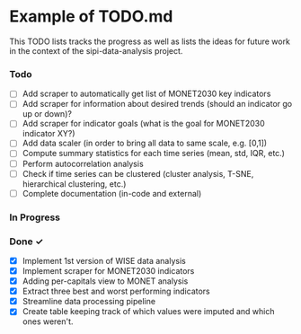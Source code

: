 # Example of TODO.md

This TODO lists tracks the progress as well as lists the
ideas for future work in the context of the sipi-data-analysis
project.


### Todo

- [ ] Add scraper to automatically get list of MONET2030 key indicators
- [ ] Add scraper for information about desired trends (should an indicator go up or down)?
- [ ] Add scraper for indicator goals (what is the goal for MONET2030 indicator XY?)
- [ ] Add data scaler (in order to bring all data to same scale, e.g. [0,1])  
- [ ] Compute summary statistics for each time series (mean, std, IQR, etc.)
- [ ] Perform autocorrelation analysis
- [ ] Check if time series can be clustered (cluster analysis, T-SNE, hierarchical clustering, etc.)
- [ ] Complete documentation (in-code and external)

### In Progress


### Done ✓

- [x] Implement 1st version of WISE data analysis 
- [x] Implement scraper for MONET2030 indicators 
- [x] Adding per-capitals view to MONET analysis
- [x] Extract three best and worst performing indicators
- [x] Streamline data processing pipeline
- [x] Create table keeping track of which values were imputed and which ones weren't.  
